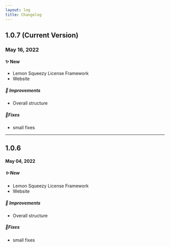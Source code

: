 ```yaml
---
layout: log
title: Changelog
---
```


## 1.0.7 (Current Version)

### May 16, 2022
#### ✨ New
- Lemon Squeezy License Framework
- Website 

##### 💎 Improvements
- Overall structure

##### 🐞Fixes
- small fixes

- - -

## 1.0.6
#### May 04, 2022

##### ✨ New
- Lemon Squeezy License Framework
- Website 

##### 💎 Improvements
- Overall structure

##### 🐞Fixes
- small fixes